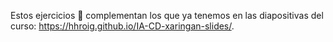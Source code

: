 Estos ejercicios 💪 complementan los que ya tenemos en las diapositivas del curso: <https://hhroig.github.io/IA-CD-xaringan-slides/>.
